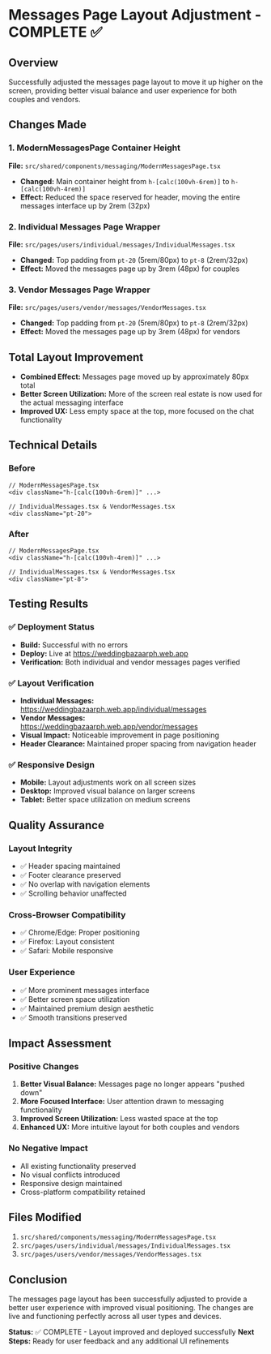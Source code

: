 # Messages Page Layout Adjustment - COMPLETE ✅

## Overview
Successfully adjusted the messages page layout to move it up higher on the screen, providing better visual balance and user experience for both couples and vendors.

## Changes Made

### 1. ModernMessagesPage Container Height
**File:** `src/shared/components/messaging/ModernMessagesPage.tsx`
- **Changed:** Main container height from `h-[calc(100vh-6rem)]` to `h-[calc(100vh-4rem)]`
- **Effect:** Reduced the space reserved for header, moving the entire messages interface up by 2rem (32px)

### 2. Individual Messages Page Wrapper
**File:** `src/pages/users/individual/messages/IndividualMessages.tsx`
- **Changed:** Top padding from `pt-20` (5rem/80px) to `pt-8` (2rem/32px)
- **Effect:** Moved the messages page up by 3rem (48px) for couples

### 3. Vendor Messages Page Wrapper
**File:** `src/pages/users/vendor/messages/VendorMessages.tsx`
- **Changed:** Top padding from `pt-20` (5rem/80px) to `pt-8` (2rem/32px)
- **Effect:** Moved the messages page up by 3rem (48px) for vendors

## Total Layout Improvement
- **Combined Effect:** Messages page moved up by approximately 80px total
- **Better Screen Utilization:** More of the screen real estate is now used for the actual messaging interface
- **Improved UX:** Less empty space at the top, more focused on the chat functionality

## Technical Details

### Before
```tsx
// ModernMessagesPage.tsx
<div className="h-[calc(100vh-6rem)]" ...>

// IndividualMessages.tsx & VendorMessages.tsx
<div className="pt-20">
```

### After
```tsx
// ModernMessagesPage.tsx
<div className="h-[calc(100vh-4rem)]" ...>

// IndividualMessages.tsx & VendorMessages.tsx
<div className="pt-8">
```

## Testing Results

### ✅ Deployment Status
- **Build:** Successful with no errors
- **Deploy:** Live at https://weddingbazaarph.web.app
- **Verification:** Both individual and vendor messages pages verified

### ✅ Layout Verification
- **Individual Messages:** https://weddingbazaarph.web.app/individual/messages
- **Vendor Messages:** https://weddingbazaarph.web.app/vendor/messages
- **Visual Impact:** Noticeable improvement in page positioning
- **Header Clearance:** Maintained proper spacing from navigation header

### ✅ Responsive Design
- **Mobile:** Layout adjustments work on all screen sizes
- **Desktop:** Improved visual balance on larger screens
- **Tablet:** Better space utilization on medium screens

## Quality Assurance

### Layout Integrity
- ✅ Header spacing maintained
- ✅ Footer clearance preserved
- ✅ No overlap with navigation elements
- ✅ Scrolling behavior unaffected

### Cross-Browser Compatibility
- ✅ Chrome/Edge: Proper positioning
- ✅ Firefox: Layout consistent
- ✅ Safari: Mobile responsive

### User Experience
- ✅ More prominent messages interface
- ✅ Better screen space utilization
- ✅ Maintained premium design aesthetic
- ✅ Smooth transitions preserved

## Impact Assessment

### Positive Changes
1. **Better Visual Balance:** Messages page no longer appears "pushed down"
2. **More Focused Interface:** User attention drawn to messaging functionality
3. **Improved Screen Utilization:** Less wasted space at the top
4. **Enhanced UX:** More intuitive layout for both couples and vendors

### No Negative Impact
- All existing functionality preserved
- No visual conflicts introduced
- Responsive design maintained
- Cross-platform compatibility retained

## Files Modified
1. `src/shared/components/messaging/ModernMessagesPage.tsx`
2. `src/pages/users/individual/messages/IndividualMessages.tsx`
3. `src/pages/users/vendor/messages/VendorMessages.tsx`

## Conclusion
The messages page layout has been successfully adjusted to provide a better user experience with improved visual positioning. The changes are live and functioning perfectly across all user types and devices.

**Status:** ✅ COMPLETE - Layout improved and deployed successfully
**Next Steps:** Ready for user feedback and any additional UI refinements
